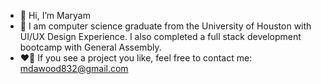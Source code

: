 - 👋 Hi, I’m Maryam
- 👀 I am computer science graduate from the University of Houston with UI/UX Design Experience. I also completed a full stack development bootcamp with General Assembly. 
- ❤️‍🔥 If you see a project you like, feel free to contact me: mdawood832@gmail.com
